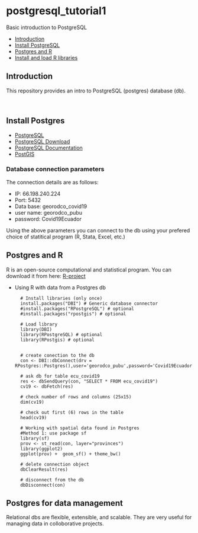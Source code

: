 # postgresql_tutorial1
Basic introduction to PostgreSQL

-   [Introduction](#introduction)
-   [Install PostgreSQL](#Install-PostgreSQL)
-   [Postgres and R](#Postgres-and-R)
-	[Install and load R libraries](#Install-and-load-R-libraries)


## Introduction
This repository provides an intro to PostgreSQL (postgres) database (db).

<br>

## Install Postgres

  - [PostgreSQL](https://www.postgresql.org/)
  - [PostgreSQL Download](https://www.enterprisedb.com/downloads/postgres-postgresql-downloads)
  - [PostgreSQL Documentation](https://www.postgresql.org/docs/current/)
  - [PostGIS](https://postgis.net/)

### Database connection parameters

The connection details are as follows:

  - IP: 66.198.240.224
  - Port: 5432
  - Data base: georodco_covid19
  - user name: georodco_pubu
  - password: Covid19Ecuador
  
Using the above parameters you can connect to the db using your prefered choice of statitical program (R, Stata, Excel, etc.)

## Postgres and R
R is an open-source computational and statistical program. You can download it from here: [R-project](https://www.r-project.org/)

* Using R with data from a Postgres db

		# Install libraries (only once)
		install.packages("DBI") # Generic database connector 
		#install.packages("RPostgreSQL") # optional
		#install.packages("rpostgis") # optional
		
		# Load library
		library(DBI)
		library(RPostgreSQL) # optional
		library(RPostgis) # optional


		# create conection to the db
        con <- DBI::dbConnect(drv = RPostgres::Postgres(),user='georodco_pubu',password='Covid19Ecuador',host='66.198.240.224',port=5432,dbname='georodco_covid19')

		# ask db for table ecu_covid19
		res <- dbSendQuery(con, "SELECT * FROM ecu_covid19")
		cv19 <- dbFetch(res)
		
		# check number of rows and columns (25x15)
		dim(cv19)
		
		# check out first (6) rows in the table
		head(cv19)
		
        # Working with spatial data found in Postgres
		#Method 1: use package sf
		library(sf)
		prov <- st_read(con, layer="provinces")
		library(ggplot2)
		ggplot(prov) +  geom_sf() + theme_bw()
		
		# delete connection object
		dbClearResult(res)

		# disconnect from the db
		dbDisconnect(con)

		
## Postgres for data management

Relational dbs are flexible, extensible, and scalable. They are very useful for managing data in colloborative projects.
